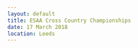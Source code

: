 ```yaml
---
layout: default
title: ESAA Cross Country Championships
date: 17 March 2018
location: Leeds
---
```

